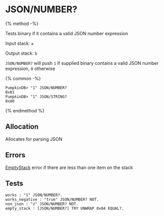 # JSON/NUMBER?

{% method -%}

Tests binary if it contains a valid JSON number expression

Input stack: `a`

Output stack: `b`

`JSON/NUMBER?` will push `1` if supplied binary contains a valid JSON number
expression, `0` otherwise

{% common -%}

```
PumpkinDB> "1" JSON/NUMBER?
0x01
PumpkinDB> "1" JSON/STRING?
0x00
```

{% endmethod %}

## Allocation

Allocates for parsing JSON

## Errors

[EmptyStack](../errors/EmptyStack.md) error if there are less than one item on the stack

## Tests

```test
works : "1" JSON/NUMBER?.
works_negative : "true" JSON/NUMBER? NOT.
non_json : "z" JSON/NUMBER? NOT.
empty_stack : [JSON/NUMBER?] TRY UNWRAP 0x04 EQUAL?.
```
